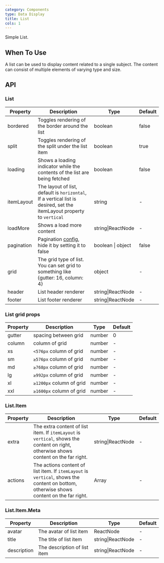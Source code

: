 ```yaml
---
category: Components
type: Data Display
title: List 
cols: 1
---
```


Simple List.

## When To Use

A list can be used to display content related to a single subject. The content can consist of multiple elements of varying type and size.

## API

### List

| Property     | Description           | Type     | Default       |
|----------|----------------|----------|--------------|
| bordered | Toggles rendering of the border around the list | boolean   |  false  |
| split | Toggles rendering of the split under the list item | boolean   |  true  |
| loading | Shows a loading indicator while the contents of the list are being fetched | boolean   |  false  |
| itemLayout | The layout of list, default is `horizontal`, If a vertical list is desired, set the itemLayout property to `vertical` | string |  -  |
| loadMore    | Shows a load more content | string\|ReactNode   |  -  |
| pagination | Pagination [config](https://ant.design/components/pagination/), hide it by setting it to false | boolean \| object   |  false  |
| grid | The grid type of list. You can set grid to something like {gutter: 16, column: 4} | object   |  -  |
| header | List header renderer |  string\|ReactNode  |  -  |
| footer | List footer renderer |  string\|ReactNode  |  -  |

### List grid props
| Property     | Description           | Type     | Default       |
---------|-------------|------|---------
| gutter | spacing between grid | number | 0 |
| column | column of grid | number | - |
| xs | `<576px` column of grid | number   |  -  |
| sm | `≥576px` column of grid  | number   |  -  |
| md | `≥768px` column of grid | number   |  -  |
| lg | `≥992px` column of grid  | number   |  -  |
| xl | `≥1200px` column of grid  | number   |  -  |
| xxl | `≥1600px` column of grid  | number   |  -  |

### List.Item

| Property     | Description           | Type     | Default       |
---------|-------------|------|---------
| extra | The extra content of list item. If `itemLayout` is `vertical`, shows the content on right, otherwise shows content on the far right. | string\|ReactNode |  -  |
| actions | The actions content of list item. If `itemLayout` is `vertical`, shows the content on bottom, otherwise shows content on the far right. | Array<ReactNode> |  -  |

### List.Item.Meta

| Property     | Description           | Type     | Default       |
---------|-------------|------|---------
| avatar | The avatar of list item | ReactNode |  -  |
| title | The title of list item | string\|ReactNode |  -  |
| description | The description of list item | string\|ReactNode |  -  |
